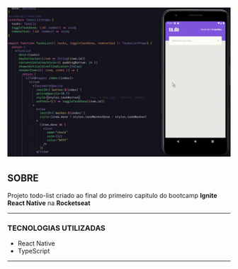 <h1 align="center">
    <img src="./todoignite.gif">
</h1>

## **SOBRE**
Projeto todo-list criado ao final do primeiro capitulo do bootcamp **Ignite React Native** na **Rocketseat**


---

### **TECNOLOGIAS UTILIZADAS**
- React Native
- TypeScript

---



